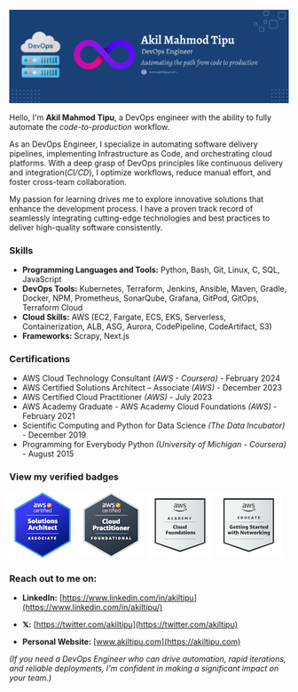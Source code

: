 ![enter image description here](https://github.com/akiltipu/akiltipu/blob/master/AkilTipu-DevOps-Engineer-banner.svg)

Hello, I'm **Akil Mahmod Tipu**, a DevOps engineer with the ability to fully automate the _code-to-production_ workflow.


As an DevOps Engineer, I specialize in automating software delivery pipelines, implementing Infrastructure as Code, and orchestrating cloud platforms. With a deep grasp of DevOps principles like continuous delivery and integration(_CI/CD_), I optimize workflows, reduce manual effort, and foster cross-team collaboration. 

My passion for learning drives me to explore innovative solutions that enhance the development process. I have a proven track record of seamlessly integrating cutting-edge technologies and best practices to deliver high-quality software consistently. 


### Skills

- **Programming Languages and Tools:** Python, Bash, Git, Linux, C, SQL, JavaScript
- **DevOps Tools:** Kubernetes, Terraform, Jenkins, Ansible, Maven, Gradle, Docker, NPM, Prometheus, SonarQube, Grafana, GitPod, GitOps, Terraform Cloud
- **Cloud Skills:** AWS (EC2, Fargate, ECS, EKS, Serverless, Containerization, ALB, ASG, Aurora, CodePipeline, CodeArtifact, S3)
- **Frameworks:** Scrapy, Next.js

### Certifications
- AWS Cloud Technology Consultant _(AWS - Coursera)_ - February 2024
- AWS Certified Solutions Architect – Associate _(AWS)_ - December 2023
- AWS Certified Cloud Practitioner _(AWS)_ - July 2023
- AWS Academy Graduate - AWS Academy Cloud Foundations _(AWS)_ - February 2021
- Scientific Computing and Python for Data Science _(The Data Incubator)_ - December 2019
- Programming for Everybody Python _(University of Michigan - Coursera)_ - August 2015


### View my verified badges
[![AWS Certified Solution Architech Associate Badge](aws-certified-solutions-architect-associate.png)](https://www.credly.com/badges/38bcea03-0cb4-4330-93d6-3573e81a7388/public_url) [![AWS Certified Solution Cloud Practitioner Badge](aws-certified-cloud-practitioner.png)](https://www.credly.com/badges/9f95a3b9-af43-4f03-b174-e619e1d188ab/public_url) [![AWS Academy Graduate Badge](aws-academy-graduate-aws-academy-cloud-foundations.png)](https://www.credly.com/badges/14b98e1a-7641-4a91-a4b1-620b944144b9/public_url) [![AWS Educate Networking badge](aws-educate-getting-started-with-networking.png)](https://www.credly.com/badges/7db4e337-d3f3-42bc-806c-189469a1646c/public_url)

### Reach out to me on:
 
- **LinkedIn:** [https://www.linkedin.com/in/akiltipu](https://www.linkedin.com/in/akiltipu/)

- **𝕏:** [https://twitter.com/akiltipu](https://twitter.com/akiltipu)

- **Personal Website:** [www.akiltipu.com](https://akiltipu.com)

_(If you need a DevOps Engineer who can drive automation, rapid iterations, and reliable deployments, I'm confident in making a significant impact on your team.)_

